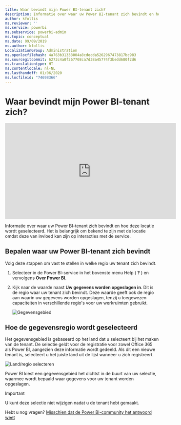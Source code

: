 ```yaml
---
title: Waar bevindt mijn Power BI-tenant zich?
description: Informatie over waar uw Power BI-tenant zich bevindt en hoe deze locatie wordt geselecteerd. Het is belangrijk dat u dit weet, omdat dit gevolgen kan hebben voor interacties die u met de service hebt.
author: kfollis
ms.reviewer: ''
ms.service: powerbi
ms.subservice: powerbi-admin
ms.topic: conceptual
ms.date: 09/09/2019
ms.author: kfollis
LocalizationGroup: Administration
ms.openlocfilehash: 4a763b31333004a8cdecda5262967473817bc983
ms.sourcegitcommit: 6272c4a0f267708ca7d38a45774f3bedd680f2d6
ms.translationtype: HT
ms.contentlocale: nl-NL
ms.lasthandoff: 01/06/2020
ms.locfileid: "74698366"
---
```

# <a name="where-is-my-power-bi-tenant-located"></a>Waar bevindt mijn Power BI-tenant zich?

<iframe width="560" height="315" src="https://www.youtube.com/embed/0fOxaHJPvdM?showinfo=0" frameborder="0" allowfullscreen></iframe>

Informatie over waar uw Power BI-tenant zich bevindt en hoe deze locatie wordt geselecteerd. Het is belangrijk om bekend te zijn met de locatie omdat deze van invloed kan zijn op interacties met de service.

## <a name="how-to-determine-where-your-power-bi-tenant-is-located"></a>Bepalen waar uw Power BI-tenant zich bevindt

Volg deze stappen om vast te stellen in welke regio uw tenant zich bevindt.

1. Selecteer in de Power BI-service in het bovenste menu Help ( **?** ) en vervolgens **Over Power BI**.

1. Kijk naar de waarde naast **Uw gegevens worden opgeslagen in**. Dit is de regio waar uw tenant zich bevindt. Deze waarde geeft ook de regio aan waarin uw gegevens worden opgeslagen, tenzij u toegewezen capaciteiten in verschillende regio's voor uw werkruimten gebruikt.

    ![Gegevensgebied](media/service-admin-where-is-my-tenant-located/power-bi-data-region.png)

## <a name="how-the-data-region-is-selected"></a>Hoe de gegevensregio wordt geselecteerd

Het gegevensgebied is gebaseerd op het land dat u selecteert bij het maken van de tenant. De selectie geldt voor de registratie voor zowel Office 365 als Power BI, aangezien deze informatie wordt gedeeld. Als dit een nieuwe tenant is, selecteert u het juiste land uit de lijst wanneer u zich registreert.

![Land/regio selecteren](media/service-admin-where-is-my-tenant-located/sign-up-country-selection.png)

Power BI kiest een gegevensgebied het dichtst in de buurt van uw selectie, waarmee wordt bepaald waar gegevens voor uw tenant worden opgeslagen.

> [!IMPORTANT]
> U kunt deze selectie niet wijzigen nadat u de tenant hebt gemaakt.

Hebt u nog vragen? [Misschien dat de Power BI-community het antwoord weet](https://community.powerbi.com/)


